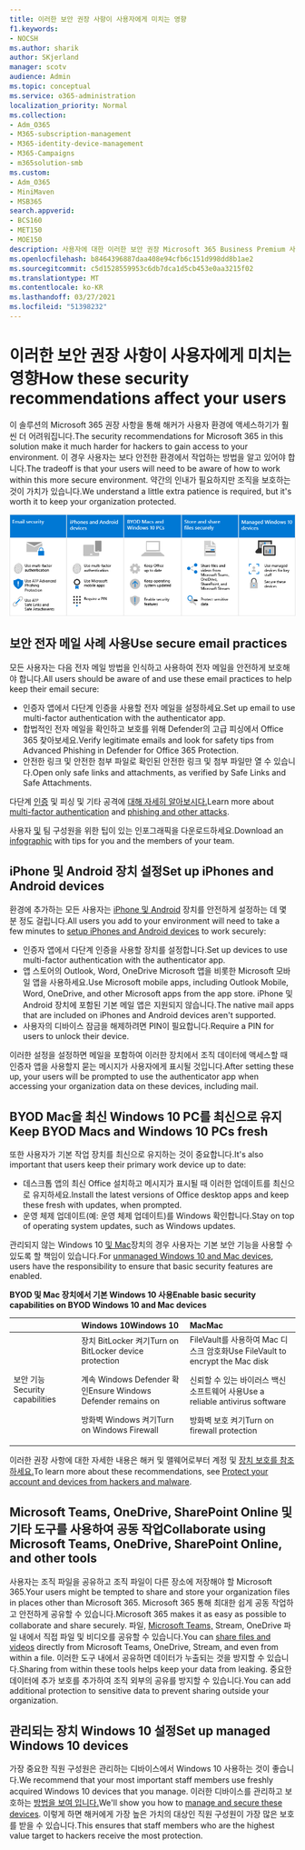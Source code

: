 ```yaml
---
title: 이러한 보안 권장 사항이 사용자에게 미치는 영향
f1.keywords:
- NOCSH
ms.author: sharik
author: SKjerland
manager: scotv
audience: Admin
ms.topic: conceptual
ms.service: o365-administration
localization_priority: Normal
ms.collection:
- Adm_O365
- M365-subscription-management
- M365-identity-device-management
- M365-Campaigns
- m365solution-smb
ms.custom:
- Adm_O365
- MiniMaven
- MSB365
search.appverid:
- BCS160
- MET150
- MOE150
description: 사용자에 대한 이러한 보안 권장 Microsoft 365 Business Premium 사용자에게 영향을 미치고 데이터를 보호하는 방법을 알아보습니다.
ms.openlocfilehash: b8464396887daa408e94cfb6c151d998dd8b1ae2
ms.sourcegitcommit: c5d1528559953c6db7dca1d5cb453e0aa3215f02
ms.translationtype: MT
ms.contentlocale: ko-KR
ms.lasthandoff: 03/27/2021
ms.locfileid: "51398232"
---
```

# <a name="how-these-security-recommendations-affect-your-users"></a><span data-ttu-id="64105-103">이러한 보안 권장 사항이 사용자에게 미치는 영향</span><span class="sxs-lookup"><span data-stu-id="64105-103">How these security recommendations affect your users</span></span>

<span data-ttu-id="64105-104">이 솔루션의 Microsoft 365 권장 사항을 통해 해커가 사용자 환경에 액세스하기가 훨씬 더 어려워집니다.</span><span class="sxs-lookup"><span data-stu-id="64105-104">The security recommendations for Microsoft 365 in this solution make it much harder for hackers to gain access to your environment.</span></span> <span data-ttu-id="64105-105">이 경우 사용자는 보다 안전한 환경에서 작업하는 방법을 알고 있어야 합니다.</span><span class="sxs-lookup"><span data-stu-id="64105-105">The tradeoff is that your users will need to be aware of how to work within this more secure environment.</span></span> <span data-ttu-id="64105-106">약간의 인내가 필요하지만 조직을 보호하는 것이 가치가 있습니다.</span><span class="sxs-lookup"><span data-stu-id="64105-106">We understand a little extra patience is required, but it's worth it to keep your organization protected.</span></span>

![아래에서 iPhone, Android 장치, Mac, Windows 10, 공유 및 키 직원을 요약한 그림](../media/M365-democracy-Users_900px.png)

## <a name="use-secure-email-practices"></a><span data-ttu-id="64105-108">보안 전자 메일 사례 사용</span><span class="sxs-lookup"><span data-stu-id="64105-108">Use secure email practices</span></span>

<span data-ttu-id="64105-109">모든 사용자는 다음 전자 메일 방법을 인식하고 사용하여 전자 메일을 안전하게 보호해야 합니다.</span><span class="sxs-lookup"><span data-stu-id="64105-109">All users should be aware of and use these email practices to help keep their email secure:</span></span>

- <span data-ttu-id="64105-110">인증자 앱에서 다단계 인증을 사용할 전자 메일을 설정하세요.</span><span class="sxs-lookup"><span data-stu-id="64105-110">Set up email to use multi-factor authentication with the authenticator app.</span></span>
- <span data-ttu-id="64105-111">합법적인 전자 메일을 확인하고 보호를 위해 Defender의 고급 피싱에서 Office 365 찾아보세요.</span><span class="sxs-lookup"><span data-stu-id="64105-111">Verify legitimate emails and look for safety tips from Advanced Phishing in Defender for Office 365 Protection.</span></span>
- <span data-ttu-id="64105-112">안전한 링크 및 안전한 첨부 파일로 확인된 안전한 링크 및 첨부 파일만 열 수 있습니다.</span><span class="sxs-lookup"><span data-stu-id="64105-112">Open only safe links and attachments, as verified by Safe Links and Safe Attachments.</span></span>

<span data-ttu-id="64105-113">다단계 [인증](m365-campaigns-multifactor-authenication.md) 및 피싱 및 기타 공격에 [대해 자세히 알아보시다.](m365-campaigns-phishing-and-attacks.md)</span><span class="sxs-lookup"><span data-stu-id="64105-113">Learn more about [multi-factor authentication](m365-campaigns-multifactor-authenication.md) and [phishing and other attacks](m365-campaigns-phishing-and-attacks.md).</span></span>

<span data-ttu-id="64105-114">사용자 [및](m365-campaigns-protect-campaign-infographic.md) 팀 구성원을 위한 팁이 있는 인포그래픽을 다운로드하세요.</span><span class="sxs-lookup"><span data-stu-id="64105-114">Download an [infographic](m365-campaigns-protect-campaign-infographic.md) with tips for you and the members of your team.</span></span>

## <a name="set-up-iphones-and-android-devices"></a><span data-ttu-id="64105-115">iPhone 및 Android 장치 설정</span><span class="sxs-lookup"><span data-stu-id="64105-115">Set up iPhones and Android devices</span></span>

<span data-ttu-id="64105-116">환경에 추가하는 모든 사용자는 [iPhone 및 Android](../business/set-up-mobile-devices.md?toc=%2Fmicrosoft-365%2Fcampaigns%2Ftoc.json) 장치를 안전하게 설정하는 데 몇 분 정도 걸립니다.</span><span class="sxs-lookup"><span data-stu-id="64105-116">All users you add to your environment will need to take a few minutes to [setup iPhones and Android devices](../business/set-up-mobile-devices.md?toc=%2Fmicrosoft-365%2Fcampaigns%2Ftoc.json) to work securely:</span></span>

- <span data-ttu-id="64105-117">인증자 앱에서 다단계 인증을 사용할 장치를 설정합니다.</span><span class="sxs-lookup"><span data-stu-id="64105-117">Set up devices to use multi-factor authentication with the authenticator app.</span></span>
- <span data-ttu-id="64105-118">앱 스토어의 Outlook, Word, OneDrive Microsoft 앱을 비롯한 Microsoft 모바일 앱을 사용하세요.</span><span class="sxs-lookup"><span data-stu-id="64105-118">Use Microsoft mobile apps, including Outlook Mobile, Word, OneDrive, and other Microsoft apps from the app store.</span></span> <span data-ttu-id="64105-119">iPhone 및 Android 장치에 포함된 기본 메일 앱은 지원되지 않습니다.</span><span class="sxs-lookup"><span data-stu-id="64105-119">The native mail apps that are included on iPhones and Android devices aren't supported.</span></span> 
- <span data-ttu-id="64105-120">사용자의 디바이스 잠금을 해제하려면 PIN이 필요합니다.</span><span class="sxs-lookup"><span data-stu-id="64105-120">Require a PIN for users to unlock their device.</span></span>

<span data-ttu-id="64105-121">이러한 설정을 설정하면 메일을 포함하여 이러한 장치에서 조직 데이터에 액세스할 때 인증자 앱을 사용할지 묻는 메시지가 사용자에게 표시될 것입니다.</span><span class="sxs-lookup"><span data-stu-id="64105-121">After setting these up, your users will be prompted to use the authenticator app when accessing your organization data on these devices, including mail.</span></span>

## <a name="keep-byod-macs-and-windows-10-pcs-fresh"></a><span data-ttu-id="64105-122">BYOD Mac을 최신 Windows 10 PC를 최신으로 유지</span><span class="sxs-lookup"><span data-stu-id="64105-122">Keep BYOD Macs and Windows 10 PCs fresh</span></span>

<span data-ttu-id="64105-123">또한 사용자가 기본 작업 장치를 최신으로 유지하는 것이 중요합니다.</span><span class="sxs-lookup"><span data-stu-id="64105-123">It's also important that users keep their primary work device up to date:</span></span>

- <span data-ttu-id="64105-124">데스크톱 앱의 최신 Office 설치하고 메시지가 표시될 때 이러한 업데이트를 최신으로 유지하세요.</span><span class="sxs-lookup"><span data-stu-id="64105-124">Install the latest versions of Office desktop apps and keep these fresh with updates, when prompted.</span></span>
- <span data-ttu-id="64105-125">운영 체제 업데이트(예: 운영 체제 업데이트)를 Windows 확인합니다.</span><span class="sxs-lookup"><span data-stu-id="64105-125">Stay on top of operating system updates, such as Windows updates.</span></span>

<span data-ttu-id="64105-126">관리되지 않는 Windows 10 [및 Mac](m365-campaigns-protect-pcs-macs.md)장치의 경우 사용자는 기본 보안 기능을 사용할 수 있도록 할 책임이 있습니다.</span><span class="sxs-lookup"><span data-stu-id="64105-126">For [unmanaged Windows 10 and Mac devices](m365-campaigns-protect-pcs-macs.md), users have the responsibility to ensure that basic security features are enabled.</span></span>

<span data-ttu-id="64105-127">**BYOD 및 Mac 장치에서 기본 Windows 10 사용**</span><span class="sxs-lookup"><span data-stu-id="64105-127">**Enable basic security capabilities on BYOD Windows 10 and Mac devices**</span></span>

| |<span data-ttu-id="64105-128">**Windows 10**</span><span class="sxs-lookup"><span data-stu-id="64105-128">**Windows 10**</span></span>|<span data-ttu-id="64105-129">**Mac**</span><span class="sxs-lookup"><span data-stu-id="64105-129">**Mac**</span></span>|
|:-----|:-----|:------|
|<span data-ttu-id="64105-130">보안 기능</span><span class="sxs-lookup"><span data-stu-id="64105-130">Security capabilities</span></span>|<span data-ttu-id="64105-131">장치 BitLocker 켜기</span><span class="sxs-lookup"><span data-stu-id="64105-131">Turn on BitLocker device protection</span></span><p><p> <span data-ttu-id="64105-132">계속 Windows Defender 확인</span><span class="sxs-lookup"><span data-stu-id="64105-132">Ensure Windows Defender remains on</span></span> <p><span data-ttu-id="64105-133">방화벽 Windows 켜기</span><span class="sxs-lookup"><span data-stu-id="64105-133">Turn on Windows Firewall</span></span>| <span data-ttu-id="64105-134">FileVault를 사용하여 Mac 디스크 암호화</span><span class="sxs-lookup"><span data-stu-id="64105-134">Use FileVault to encrypt the Mac disk</span></span> <p><p><span data-ttu-id="64105-135">신뢰할 수 있는 바이러스 백신 소프트웨어 사용</span><span class="sxs-lookup"><span data-stu-id="64105-135">Use a reliable antivirus software</span></span> <p><span data-ttu-id="64105-136">방화벽 보호 켜기</span><span class="sxs-lookup"><span data-stu-id="64105-136">Turn on firewall protection</span></span>|

<span data-ttu-id="64105-137">이러한 권장 사항에 대한 자세한 내용은 해커 및 맬웨어로부터 계정 및 [장치 보호를 참조하세요.](https://support.office.com/article/Protect-your-account-and-devices-from-hackers-and-malware-066d6216-a56b-4f90-9af3-b3a1e9a327d6#ID0EAABAAA=Windows_10)</span><span class="sxs-lookup"><span data-stu-id="64105-137">To learn more about these recommendations, see [Protect your account and devices from hackers and malware](https://support.office.com/article/Protect-your-account-and-devices-from-hackers-and-malware-066d6216-a56b-4f90-9af3-b3a1e9a327d6#ID0EAABAAA=Windows_10).</span></span>

## <a name="collaborate-using-microsoft-teams-onedrive-sharepoint-online-and-other-tools"></a><span data-ttu-id="64105-138">Microsoft Teams, OneDrive, SharePoint Online 및 기타 도구를 사용하여 공동 작업</span><span class="sxs-lookup"><span data-stu-id="64105-138">Collaborate using Microsoft Teams, OneDrive, SharePoint Online, and other tools</span></span>

<span data-ttu-id="64105-139">사용자는 조직 파일을 공유하고 조직 파일이 다른 장소에 저장해야 할 Microsoft 365.</span><span class="sxs-lookup"><span data-stu-id="64105-139">Your users might be tempted to share and store your organization files in places other than Microsoft 365.</span></span> <span data-ttu-id="64105-140">Microsoft 365 통해 최대한 쉽게 공동 작업하고 안전하게 공유할 수 있습니다.</span><span class="sxs-lookup"><span data-stu-id="64105-140">Microsoft 365 makes it as easy as possible to collaborate and share securely.</span></span> <span data-ttu-id="64105-141">파일, [Microsoft Teams,](share-files-and-videos.md) Stream, OneDrive 파일 내에서 직접 파일 및 비디오를 공유할 수 있습니다.</span><span class="sxs-lookup"><span data-stu-id="64105-141">You can [share files and videos](share-files-and-videos.md) directly from Microsoft Teams, OneDrive, Stream, and even from within a file.</span></span> <span data-ttu-id="64105-142">이러한 도구 내에서 공유하면 데이터가 누출되는 것을 방지할 수 있습니다.</span><span class="sxs-lookup"><span data-stu-id="64105-142">Sharing from within these tools helps keep your data from leaking.</span></span> <span data-ttu-id="64105-143">중요한 데이터에 추가 보호를 추가하여 조직 외부의 공유를 방지할 수 있습니다.</span><span class="sxs-lookup"><span data-stu-id="64105-143">You can add additional protection to sensitive data to prevent sharing outside your organization.</span></span>

## <a name="set-up-managed-windows-10-devices"></a><span data-ttu-id="64105-144">관리되는 장치 Windows 10 설정</span><span class="sxs-lookup"><span data-stu-id="64105-144">Set up managed Windows 10 devices</span></span>

<span data-ttu-id="64105-145">가장 중요한 직원 구성원은 관리하는 디바이스에서 Windows 10 사용하는 것이 좋습니다.</span><span class="sxs-lookup"><span data-stu-id="64105-145">We recommend that your most important staff members use freshly acquired Windows 10 devices that you manage.</span></span> <span data-ttu-id="64105-146">이러한 디바이스를 관리하고 보호하는 [방법을 보여 입니다.](../business/set-up-windows-devices.md?toc=/microsoft-365/campaigns/toc.json)</span><span class="sxs-lookup"><span data-stu-id="64105-146">We'll show you how to [manage and secure these devices](../business/set-up-windows-devices.md?toc=/microsoft-365/campaigns/toc.json).</span></span> <span data-ttu-id="64105-147">이렇게 하면 해커에게 가장 높은 가치의 대상인 직원 구성원이 가장 많은 보호를 받을 수 있습니다.</span><span class="sxs-lookup"><span data-stu-id="64105-147">This ensures that staff members who are the highest value target to hackers receive the most protection.</span></span>
